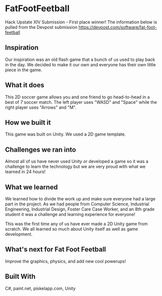 # FatFootFeetball
Hack Upstate XIV Submission - First place winner! The information below is pulled from the Devpost submission
https://devpost.com/software/fat-foot-feetball

## Inspiration
Our inspiration was an old flash game that a bunch of us used to play back in the day. We decided to make it our own and everyone has their own little piece in the game.

## What it does
This 2D soccer game allows you and one friend to go head-to-head in a best of 7 soccer match. The left player uses "WASD" and "Space" while the right player uses "Arrows" and "M".

## How we built it
This game was built on Unity. We used a 2D game template.

## Challenges we ran into
Almost all of us have never used Unity or developed a game so it was a challenge to learn the technology but we are very proud with what we learned in 24 hours!

## What we learned
We learned how to divide the work up and make sure everyone had a large part in the project. As we had people from Computer Science, Industrial Engineering, Industrial Design, Foster Care Case Worker, and an 8th grade student it was a challenge and learning experience for everyone!

This was the first time any of us have ever made a 2D Unity game from scratch. We all learned so much about Unity itself as well as game development.

## What's next for Fat Foot Feetball
Improve the graphics, physics, and add new cool powerups!

## Built With
C#, paint.net, piskelapp.com, Unity
